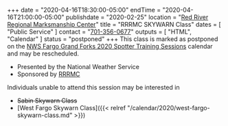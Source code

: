 +++
date = "2020-04-16T18:30:00-05:00"
endTime = "2020-04-16T21:00:00-05:00"
publishdate = "2020-02-25"
location = "[Red River Regional Marksmanship Center](/places/red-river-regional-marksmanship-center/)"
title = "RRRMC SKYWARN Class"
dates = [ "Public Service" ]
contact = "[701-356-0677](tel:701-356-0677)"
outputs = [ "HTML", "Calendar" ]
status = "postponed"
+++
This class is marked as postponed on the [NWS Fargo Grand Forks 2020 Spotter
Training Sessions](https://www.weather.gov/fgf/skywarn) calendar and
may be rescheduled.

* Presented by the National Weather Service
* Sponsored by [RRRMC](http://www.rrrmc.com/)

Individuals unable to attend this session may be interested in

* <del>Sabin Skywarn Class</del>
* [West Fargo Skywarn Class]({{< relref "/calendar/2020/west-fargo-skywarn-class.md" >}})

